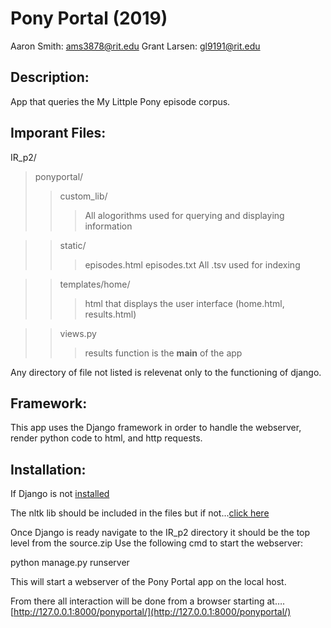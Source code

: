 Pony Portal (2019)
============
Aaron Smith:  ams3878@rit.edu
Grant Larsen: gl9191@rit.edu

Description:
---------------
App that queries the My Littple Pony episode corpus.

Imporant Files:
---------------
IR_p2/
>ponyportal/
>>custom_lib/
>>>All alogorithms used for querying and displaying information

>>static/
>>>episodes.html
episodes.txt
All .tsv used for indexing 

>>templates/home/
>>>html that displays the user interface (home.html, results.html)

>>views.py
>>>results function is the __main__ of the app

Any directory of file not listed is relevenat only to the functioning of django.

Framework:
---------------------
This app uses the Django framework in order to handle the webserver,
render python code to html, and http requests.

Installation:
-------------------------------
If Django is not [installed](https://docs.djangoproject.com/en/2.2/intro/install/)

The nltk lib should be included in the files but if not...[click here](https://www.nltk.org/install.html)

Once Django is ready navigate to the IR_p2 directory
it should be the top level from the source.zip
Use the following cmd to start the webserver:

python manage.py runserver

This will start a webserver of the Pony Portal app on the local host.

From there all interaction will be done from a browser starting at….
[http://127.0.0.1:8000/ponyportal/](http://127.0.0.1:8000/ponyportal/)
